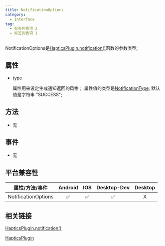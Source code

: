 ```yaml
---
title: NotificationOptions
category:
  - Interface
tag:
  - 标签列表项 2 
  - 标签列表项 1
---
```


NotificationOptions是[HapticsPlugin.notification()](../../plugin/haptics/notification.md)函数的参数类型;


## 属性

  - type

    属性用来设定生成通知返回的风格；
    属性值的类型是[NotificationType](../notification-type/index.md);
    默认值是字符串 "SUCCESS";
    

## 方法

  - 无


## 事件

  - 无

## 平台兼容性

| 属性/方法/事件            | Android | IOS | Desktop-Dev | Desktop |
|:-----------------------:|:-------:|:---:|:-----------:|:-------:|
| NotificationOptions     | ✅      | ✅  | ✅           | X       |

## 相关链接

[HapticsPlugin.notification()](../../plugin/haptics/notification.md)

[HapticsPlugin](../../plugin/haptics/index.md)


